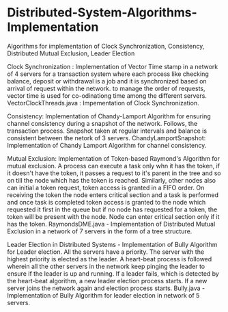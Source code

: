# Distributed-System-Algorithms-Implementation
Algorithms for implementation of Clock Synchronization, Consistency, Distributed Mutual Exclusion, Leader Election

Clock Synchronization : Implementation of Vector Time stamp in a network of 4 servers for a transaction system where each process like checking balance, deposit or withdrawal is a job and it is synchronized based on arrival of request within the network. to manage the order of requests, vector time is used for co-odinationg time among the different servers.
VectorClockThreads.java : Impementation of Clock Synchronization.

Consistency: Implementation of Chandy-Lamport Algorithm for ensuring channel consistency during a snapshot of the network. Follows, the transaction process. Snapshot taken at regular intervals and balance is consistent between the netork of 3 servers.
ChandyLamportSnapshot: Implementation of Chandy Lamport Algorithm for channel consistency.

Mutual Exclusion: Implementation of Token-based Raymond's Algorithm for mutual exclusion. A process can execute a task only whn it has the token, if it doesn't have the token, it passes a request to it's parent in the tree and so on till the node which has the token is reached. Similarly, other nodes also can initial a token request, token access is granted in a FIFO order. On receiving the token the node enters critical section and a task is performed and once task is completed token access is granted to the node which requested it first in the queue but if no node has requested for a token, the token will be present with the node. Node can enter critical section only if it has the token.
RaymondsDME.java - Implementation of Distributed Mutual Exclusion in a network of 7 servers in the form of a tree structure.

Leader Election in Distributed Systems - Implementation of Bully Algorithm for Leader election. All the servers have a priority. The server with the highest priority is elected as the leader. A heart-beat process is followed wherein all the other servers in the network keep pinging the leader to ensure if the leader is up and running. If a leader fails, which is detected by the heart-beat algorithm, a new leader election process starts. If a new server joins the network again and election process starts. 
Bully.java - Implementation of Bully Algorithm for leader election in  network of 5 servers.

